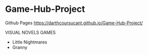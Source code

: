 # Game-Hub-Project

Github Pages
https://darthcoursucant.github.io/Game-Hub-Project/


VISUAL NOVELS GAMES
- Little Nightmares
- Granny